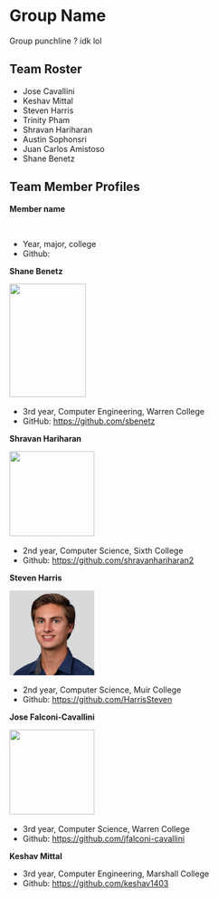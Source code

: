 # Group Name

Group punchline ? idk lol

## Team Roster
* Jose Cavallini
* Keshav Mittal
* Steven Harris
* Trinity Pham
* Shravan Hariharan
* Austin Sophonsri
* Juan Carlos Amistoso
* Shane Benetz

## Team Member Profiles

__Member name__

  <img src="" width="" height="200"/> 
  
  <!--- picture of height 200 if y'all want --->
  * Year, major, college
  * Github:
  
__Shane Benetz__

<img src="https://ucsdtritons.com/images/2020/1/10/Shane_Benetz.jpg?width=300" width="135" height="200"/>

  * 3rd year, Computer Engineering, Warren College
  * GitHub: https://github.com/sbenetz
  

__Shravan Hariharan__

<img src="https://i.ibb.co/LJCWnLt/Shravan-Hariharan-2.jpg" width="150" height="150"/>

  * 2nd year, Computer Science, Sixth College
  * Github: https://github.com/shravanhariharan2

__Steven Harris__

<img src="https://github.com/HarrisSteven/HTMLProfile/blob/main/images/studentid2.jpg" width="150" height="150"/>

  * 2nd year, Computer Science, Muir College
  * Github: https://github.com/HarrisSteven
  
__Jose Falconi-Cavallini__

<img src="https://media-exp1.licdn.com/dms/image/C5603AQHgatzkp6HirQ/profile-displayphoto-shrink_400_400/0/1599594206409?e=1616630400&v=beta&t=4umKKVqVuE9pmSyBpEawaB84mFHuXjRr6zWC_PtLuaQ" width="150" height="150" />

  * 3rd year, Computer Science, Warren College
  * Github: https://github.com/jfalconi-cavallini

__Keshav Mittal__

  * 3rd year, Computer Engineering, Marshall College
  * Github: https://github.com/keshav1403


